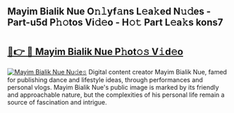 ## Mayim Bialik Nue O𝚗𝚕yf𝚊ns L𝚎a𝚔ed N𝚞𝚍es - Part-u5d P𝚑𝚘tos Vi𝚍𝚎o - H𝚘𝚝 Part L𝚎a𝚔s kons7

# <h2><a href="http://kfe9fr.oniu.top/?m=Mayim+Bialik+Nue">🔗👉 🔴 Mayim Bialik Nue P𝚑ot𝚘𝚜 V𝚒d𝚎o</a></h2>

[![Mayim Bialik Nue Nu𝚍e𝚜](https://i.imgur.com/0qMVB7G.gif)](http://kfe9fr.oniu.top/?m=Mayim+Bialik+Nue)
Digital content creator Mayim Bialik Nue, famed for publishing dance and lifestyle ideas, through performances and personal vlogs. Mayim Bialik Nue's public image is marked by its friendly and approachable nature, but the complexities of his personal life remain a source of fascination and intrigue.  
